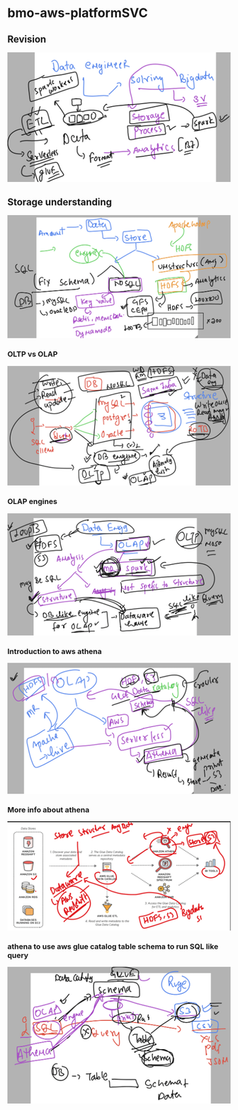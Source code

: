# bmo-aws-platformSVC

## Revision 
<img src="rev1.png">

## Storage understanding 

<img src="st1.png">

### OLTP vs OLAP 

<img src="ol.png">

### OLAP engines 

<img src="olap1.png">

### Introduction to aws athena 

<img src="athena.png">

### More info about athena 

<img src="ath1.png">

### athena to use aws glue catalog table schema to run SQL like query 

<img src="q1.png">




